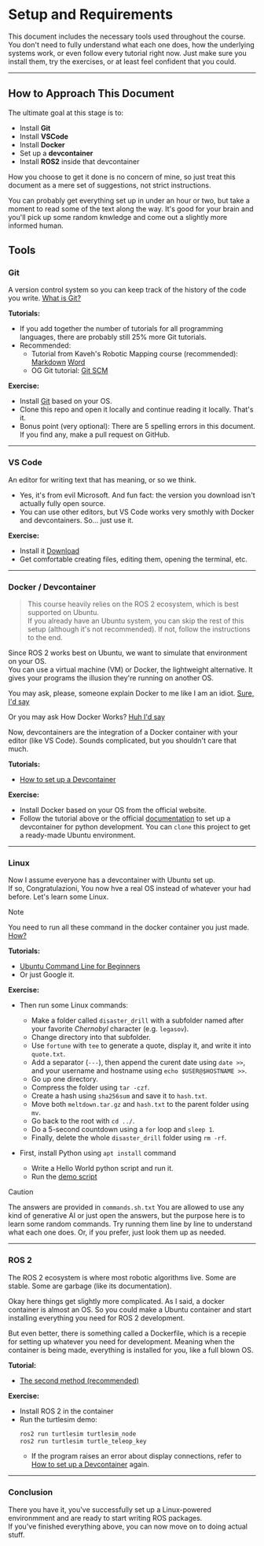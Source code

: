 # Setup and Requirements

This document includes the necessary tools used throughout the course.  
You don't need to fully understand what each one does, how the underlying systems work, or even follow every tutorial right now. Just make sure you install them, try the exercises, or at least feel confident that you could.



---

## How to Approach This Document

The ultimate goal at this stage is to:

- Install **Git**
- Install **VSCode**
- Install **Docker**
- Set up a **devcontainer**
- Install **ROS2** inside that devcontainer

How you choose to get it done is no concern of mine, so just treat this document as a mere set of suggestions, not strict instructions.

You can probably get everything set up in under an hour or two, but take a moment to read some of the text along the way. It's good for your brain and you'll pick up some random knwledge and come out a slightly more informed human.


## Tools
### Git  
A version control system so you can keep track of the history of the code you write. [What is Git?](https://git-scm.com/book/en/v2/Getting-Started-What-is-Git)

**Tutorials:**  
- If you add together the number of tutorials for all programming languages, there are probably still 25% more Git tutorials.  
- Recommended:  
  + Tutorial from Kaveh's Robotic Mapping course (recommended): [Markdown](./Github.md) [Word](Github%20Guide.docx)
  + OG Git tutorial: [Git SCM](https://git-scm.com/docs/gittutorial)

**Exercise:**  
- Install [Git](https://git-scm.com/downloads) based on your OS.  
- Clone this repo and open it locally and continue reading it locally. That's it.
- Bonus point (very optional): There are 5 spelling errors in this document. If you find any, make a pull request on GitHub.

---
### VS Code  
An editor for writing text that has meaning, or so we think.
- Yes, it's from evil Microsoft. And fun fact: the version you download isn't actually fully open source.
- You can use other editors, but VS Code works very smothly with Docker and devcontainers. So... just use it.

**Exercise:**  
- Install it [Download](https://code.visualstudio.com/)
- Get comfortable creating files, editing them, opening the terminal, etc.

---

### Docker / Devcontainer  

> This course heavily relies on the ROS 2 ecosystem, which is best supported on Ubuntu.  
> If you already have an Ubuntu system, you can skip the rest of this setup (although it's not recommended). If not, follow the instructions to the end. 

Since ROS 2 works best on Ubuntu, we want to simulate that environment on your OS.  
You can use a virtual machine (VM) or Docker, the lightweight alternative. It gives your programs the illusion they're running on another OS.


You may ask, please, someone explain Docker to me like I am an idiot. [Sure, I'd say](https://www.reddit.com/r/docker/comments/keq9el/please_someone_explain_docker_to_me_like_i_am_an/)

Or you may ask How Docker Works? [Huh I'd say](https://codeahoy.com/2019/04/12/what-are-containers-a-simple-guide-to-containerization-and-how-docker-works/)


Now, devcontainers are the integration of a Docker container with your editor (like VS Code). Sounds complicated, but you shouldn't care that much.

**Tutorials:**
- [How to set up a Devcontainer](https://github.com/ariarobotics/robotic-mapping/blob/main/resources/how%20to%20set%20up%20a%20devcontainer.md)

**Exercise:**  
- Install Docker based on your OS from the official website.  
- Follow the tutorial above or the official [documentation](https://code.visualstudio.com/docs/devcontainers/tutorial) to set up a devcontainer for python development. 
  You can `clone` this project to get a ready-made Ubuntu environment.


---

### Linux  
Now I assume everyone has a devcontainer with Ubuntu set up.  
If so, Congratulazioni, You now hve a real OS instead of whatever your had before. Let's learn some Linux.

> [!NOTE]  
> You need to run all these command in the docker container you just made. [How?](https://stackoverflow.com/questions/69860182/how-to-detect-if-the-current-script-is-running-in-a-docker-build)

**Tutorials:**  
- [Ubuntu Command Line for Beginners](https://ubuntu.com/tutorials/command-line-for-beginners)  
- Or just Google it.

**Exercise:**  
- Then run some Linux commands:
  - Make a folder called `disaster_drill` with a subfolder named after your favorite *Chernobyl* character (e.g. `legasov`).
  - Change directory into that subfolder.
  - Use `fortune` with `tee` to generate a quote, display it, and write it into `quote.txt`.
  - Add a separator (`---`), then append the curent date using `date >>`, and your username and hostname using `echo $USER@$HOSTNAME >>`.
  - Go up one directory.
  - Compress the folder using `tar -czf`.
  - Create a hash using `sha256sum` and save it to `hash.txt`.
  - Move both `meltdown.tar.gz` and `hash.txt` to the parent folder using `mv`.
  - Go back to the root with `cd ../`.
  - Do a 5-second countdown using a `for` loop and `sleep 1`.
  - Finally, delete the whole `disaster_drill` folder using `rm -rf`.

- First, install Python using `apt install` command
  - Write a Hello World python script and run it.
  - Run the [demo script](./DevContainer.md#test-python-script) 

> [!CAUTION]
> The answers are provided in `commands.sh.txt`
> You are allowed to use any kind of generative AI or just open the answers, but the purpose here is to learn some random commands. Try running them line by line to understand what each one does. Or, if you prefer, just look them up as needed.


---

<!-- 
### Python
You need to know this language. This course is not about a Job, is about you learning something, so if you don't, don't worry, you have the chance to learn it. But here, we just wanna install it. 

**Tutorials:**  
- [Python Intro (Google Drive)](https://drive.google.com/drive/folders/1xOLlGaIEghESVhHj1V0vGSbvy7_XGrYO?usp=drive_link)  
- [Real Python - Python 3 Introduction](https://realpython.com/learning-paths/python3-introduction/)

**Exercise:**   -->


### ROS 2  
The ROS 2 ecosystem is where most robotic algorithms live. Some are stable. Some are garbage (like its documentation).  

Okay here things get slightly more complicated. As I said, a docker container is almost an OS. So you could make a Ubuntu container and start installing everything you need for ROS 2 development. 

But even better, there is something called a Dockerfile, which is a recepie for setting up whatever you need for development. Meaning when the container is being made, everything is installed for you, like a full blown OS.


**Tutorial:**  
- [The second method (recommended)](./DevContainer.md)

**Exercise:**  
- Install ROS 2 in the container
- Run the turtlesim demo:
  ```bash
  ros2 run turtlesim turtlesim_node
  ros2 run turtlesim turtle_teleop_key
  ```
    - If the program raises an error about display connections, refer to [How to set up a Devcontainer](https://github.com/ariarobotics/robotic-mapping/blob/main/resources/how%20to%20set%20up%20a%20devcontainer.md) again. 
---

### Conclusion  
There you have it, you've successfully set up a Linux-powered environmment and are ready to start writing ROS packages.  
If you've finished everything above, you can now move on to doing actual stuff.
